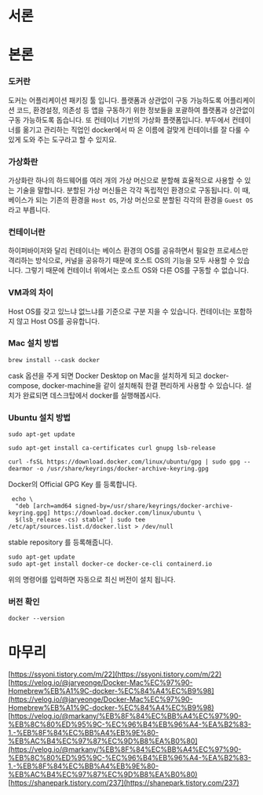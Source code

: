 # 서론

# 본론

### 도커란

도커는 어플리케이션 패키징 툴 입니다. 플랫폼과 상관없이 구동 가능하도록 어플리케이션 코드, 환경설정, 의존성 등 앱을 구동하기 위한 정보들을 포괄하여 플랫폼과 상관없이 구동 가능하도록 돕습니다.
또 컨테이너 기반의 가상화 플랫폼입니다. 부두에서 컨테이너를 옮기고 관리하는 직업인 docker에서 따 온 이름에 걸맞게 컨테이너를 잘 다룰 수 있게 도와 주는 도구라고 할 수 있지요.

### 가상화란

가상화란 하나의 하드웨어를 여러 개의 가상 머신으로 분할해 효율적으로 사용할 수 있는 기술을 말합니다. 분할된 가상 머신들은 각각 독립적인 환경으로 구동됩니다. 이 때, 베이스가 되는 기존의 환경을 `Host OS`, 가상 머신으로 분할된 각각의 환경을 `Guest OS`라고 부릅니다.

### 컨테이너란

하이퍼바이저와 달리 컨테이너는 베이스 환경의 OS를 공유하면서 필요한 프로세스만 격리하는 방식으로, 커널을 공유하기 때문에 호스트 OS의 기능을 모두 사용할 수 있습니다. 그렇기 때문에 컨테이너 위에서는 호스트 OS와 다른 OS를 구동할 수 없습니다.

### VM과의 차이

Host OS를 갖고 있느냐 없느냐를 기준으로 구분 지을 수 있습니다. 컨테이너는 포함하지 않고 Host OS를 공유합니다.

### Mac 설치 방법

```shell
brew install --cask docker
```

cask 옵션을 주게 되면 Docker Desktop on Mac을 설치하게 되고 docker-compose, docker-machine을 같이 설치해줘 한결 편리하게 사용할 수 있습니다. 설치가 완료되면 데스크탑에서 docker를 실행해봅시다.

### Ubuntu 설치 방법

```shell
sudo apt-get update
```

```shell
sudo apt-get install ca-certificates curl gnupg lsb-release
```

```shell
curl -fsSL https://download.docker.com/linux/ubuntu/gpg | sudo gpg --dearmor -o /usr/share/keyrings/docker-archive-keyring.gpg
```

Docker의 Official GPG Key 를 등록합니다.

```shell
 echo \
  "deb [arch=amd64 signed-by=/usr/share/keyrings/docker-archive-keyring.gpg] https://download.docker.com/linux/ubuntu \
  $(lsb_release -cs) stable" | sudo tee /etc/apt/sources.list.d/docker.list > /dev/null
```

stable repository 를 등록해줍니다.

```shell
sudo apt-get update
sudo apt-get install docker-ce docker-ce-cli containerd.io
```

위의 명령어를 입력하면 자동으로 최신 버전이 설치 됩니다.

### 버전 확인

```shell
docker --version
```

# 마무리

[https://ssyoni.tistory.com/m/22](https://ssyoni.tistory.com/m/22)
[https://velog.io/@jaryeonge/Docker-Mac%EC%97%90-Homebrew%EB%A1%9C-docker-%EC%84%A4%EC%B9%98](https://velog.io/@jaryeonge/Docker-Mac%EC%97%90-Homebrew%EB%A1%9C-docker-%EC%84%A4%EC%B9%98)
[https://velog.io/@markany/%EB%8F%84%EC%BB%A4%EC%97%90-%EB%8C%80%ED%95%9C-%EC%96%B4%EB%96%A4-%EA%B2%83-1.-%EB%8F%84%EC%BB%A4%EB%9E%80-%EB%AC%B4%EC%97%87%EC%9D%B8%EA%B0%80](https://velog.io/@markany/%EB%8F%84%EC%BB%A4%EC%97%90-%EB%8C%80%ED%95%9C-%EC%96%B4%EB%96%A4-%EA%B2%83-1.-%EB%8F%84%EC%BB%A4%EB%9E%80-%EB%AC%B4%EC%97%87%EC%9D%B8%EA%B0%80)
[https://shanepark.tistory.com/237](https://shanepark.tistory.com/237)
